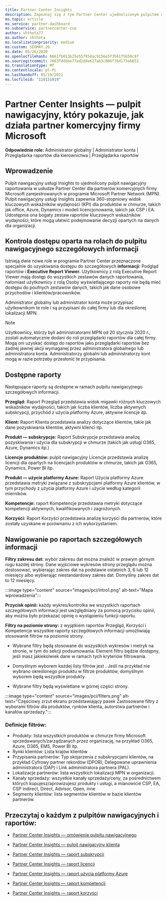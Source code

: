```yaml
---
title: Partner Center Insights
description: Zapoznaj się z tym Partner Center ujednoliconym pulpitem nawigacyjnym raportowania. Zobacz, jak radzisz sobie z wskaźnikami KPI dla sprzedaży i wdrażania, rozwoju klientów i nie tylko.
ms.topic: article
ms.service: partner-dashboard
ms.subservice: partnercenter-csp
author: shthota77
ms.author: shthota
ms.localizationpriority: medium
ms.custom: SEOMAY.20
ms.date: 05/26/2020
ms.openlocfilehash: 6661fb013b25e55785dac9156e5f3561f5b50c97
ms.sourcegitcommit: 7063fdddee77ad2d8e627ab3c806f76d173ab652
ms.translationtype: MT
ms.contentlocale: pl-PL
ms.lasthandoff: 05/19/2021
ms.locfileid: "110151019"
---
```

# <a name="partner-center-insights---a-dashboard-that-shows-how-a-microsoft-commercial-partner-is-doing"></a>Partner Center Insights — pulpit nawigacyjny, który pokazuje, jak działa partner komercyjny firmy Microsoft

**Odpowiednie role:** Administrator globalny | Administrator konta | Przeglądarka raportów dla kierownictwa | Przeglądarka raportów

## <a name="introduction"></a>Wprowadzenie

Pulpit nawigacyjny usługi Insights to ujednolicony pulpit nawigacyjny raportowania w usłudze Partner Center dla partnerów komercyjnych firmy Microsoft zarejestrowanych w programie Microsoft Partner Network (MPN). Pulpit nawigacyjny usługi Insights zapewnia 360-stopniowy widok kluczowych wskaźników wydajności (KPI) dla produktów w chmurze, takich jak office, Azure, Dynamics i modeli licencjonowania, takich jak CSP i EA. Udostępnia ona bogaty zestaw raportów kluczowych wskaźników wydajności, które mogą ułatwić podejmowanie decyzji opartych na danych dla organizacji. 

## <a name="role-based-access-control-to-the-insights-dashboard"></a>Kontrola dostępu oparta na rolach do pulpitu nawigacyjnego szczegółowych informacji

Istnieją dwie nowe role w programie Partner Center przeznaczone specjalnie do uzyskiwania dostępu do szczegółowych **informacji:** Podgląd raportów i **Executive Report Viewer.** Użytkownicy z rolą Executive Report Viewer mają dostęp do wszystkich zestawów danych raportowania, natomiast użytkownicy z rolą Osoby wyświetlającego raporty nie będą mieć dostępu do poufnych zestawów danych, takich jak dane osobowe przychodów i klientów/pracowników. 

Administrator globalny lub administrator konta może przypisać użytkownikom te role i są przypisani do całej firmy lub dla określonej lokalizacji MPN.  

>[!Note] 
>Użytkownicy, którzy byli administratorami MPN od 20 stycznia 2020 r., zostali automatycznie dodani do roli przeglądarki raportów dla całej firmy. Mogą oni uzyskać dostęp do raportów jako przeglądarki raportów bez żadnej jawnej akcji wymaganej przez administratora globalnego lub administratora konta. Administratorzy globalni lub administratorzy kont mogą w razie potrzeby przesłonić te przypisania. 

## <a name="reports-available"></a>Dostępne raporty

Następujące raporty są dostępne w ramach pulpitu nawigacyjnego szczegółowych informacji.

**Przegląd:** Raport Przegląd przedstawia widok migawki różnych kluczowych wskaźników wydajności, takich jak liczba klientów, liczba aktywnych subskrypcji, przychód z użycia platformy Azure, aktywne licencje itp.

**Klient:** Raport Klienta przedstawia analizy dotyczące klientów, takie jak dane pozyskiwania klientów, aktywni klienci itp.

**Produkt — subskrypcje:** Raport Subskrypcje przedstawia analizę pozyskiwania i użycia dla subskrypcji w chmurze (takich jak usługi O365, Azure, Dynamics itp.)

**Licencje produktów:** pulpit nawigacyjny Licencje przedstawia analizę licencji dla opartych na licencjach produktów w chmurze, takich jak O365, Dynamics, Power BI itp.

**Produkt — użycie platformy Azure:** Raport Użycia platformy Azure przedstawia metryki związane z subskrypcjami platformy Azure klientów, w tym przychody z użycia platformy Azure i użycie według kategorii mierników.

**Kompetencje:** raport Kompetencje przedstawia metryki dotyczące kompetencji aktywnych, kwalifikowanych i zagrożonych.

**Korzyści:** Raport Korzyści przedstawia analizę korzyści dla partnerów, które zostały uzyskane w porównaniu z ich wykorzystaniem.

## <a name="navigating-the-insights-reports"></a>Nawigowanie po raportach szczegółowych informacji

**Filtry zakresu dat:** wybór zakresu dat można znaleźć w prawym górnym rogu każdej strony. Dane wyjściowe wykresów strony przeglądu można dostosować, wybierając zakres dat na podstawie ostatnich 3, 6 lub 12 miesięcy albo wybierając niestandardowy zakres dat. Domyślny zakres dat to 12 miesięcy. 

:::image type="content" source="images/pci/intro1.png" alt-text="Mapa wprowadzenia":::

**Przycisk opinii:** każdy wykres/kontrolka we wszystkich raportach szczegółowych informacji jest uwzględniany za pomocą przycisku opinii, aby można było przekazać opinię o wystąpieniu funkcji raportu. 

 
**Filtry na poziomie strony:** z wyjątkiem raportów Przegląd, Korzyści i Kompetencje wszystkie raporty szczegółowych informacji umożliwiają stosowanie filtrów na poziomie strony. 

- Wybrane filtry będą stosowane do wszystkich wykresów i metryk na stronie, w tym do sekcji podsumowania. Element filtru będzie dostępny, jeśli masz jakiekolwiek dane w ramach tych kryteriów filtrowania. 

- Domyślnym wyborem każdej listy filtrów jest **.** Jeśli na przykład nie wybrano określonego produktu w filtrze produktów, domyślnym wyborem będą wszystkie produkty.

- Wybrane filtry będą wyświetlane w górnej części strony. 

:::image type="content" source="images/pci/filters.png" alt-text="Częściowy zrzut ekranu przedstawiający pasek Zastosowane filtry z wyborami filtrów dla produktów, rynków klienta, autorstwa partnerów i kanałów sprzedaży.":::

### <a name="filters-definitions"></a>Definicje filtrów:

- Produkty: lista wszystkich produktów w chmurze firmy Microsoft sprzedawanych/zarządzanych przez organizację, na przykład O365, Azure, D365, EMS, Power BI itp.
- Rynki klientów: Lista krajów klientów
- Przypisania partnerów: Typ skojarzenia z subskrypcjami klientów, na przykład Cyfrowy partner rekordów (DPOR), Delegowane uprawnienia administratora (DAP) i Link administratora partnera (PAL). 
- Lokalizacje partnerów: lista wszystkich lokalizacji MPN w organizacji.
- Kanały sprzedaży: wszystkie kanały sprzedaży/ceny, za pośrednictwem których kupujesz/aprowizujesz produkty i usługi, a mianowicie CSP, EA, CSP indirect, Direct, Advisor, Open, inne
- Segmenty klientów: lista segmentów klientów w bazie klientów partnerów.

## <a name="read-about-each-of-the-dashboards-and-reports"></a>Przeczytaj o każdym z pulpitów nawigacyjnych i raportów:

- [Partner Center Insights — omówienie pulpitu nawigacyjnego](pci-overview-report.md)

- [Partner Center Insights — pulpit nawigacyjny klienta](pci-customer-report.md)

- [Partner Center Insights — raport subskrypcji](pci-product-subscriptions-report.md)

- [Partner Center Insights — raport licencji](pci-product-licenses-report.md)

- [Partner Center Insights — raport użycia platformy Azure](pci-azure-usage-report.md)

- [Partner Center Insights — raport kompetencji](pci-competencies-report.md)

- [Partner Center Insights — raport korzyści](pci-benefits-report.md)
